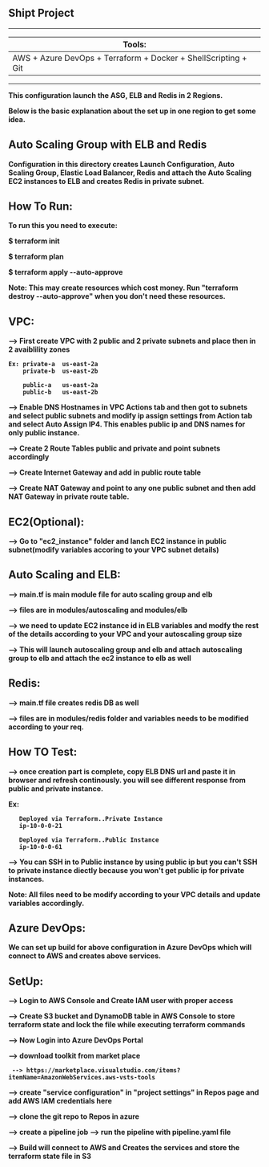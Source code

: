Shipt Project
---------------

------------------------------------------------------------------------------
|Tools:
|-------
|AWS + Azure DevOps + Terraform + Docker + ShellScripting + Git
-------------------------------------------------------------------------------

<b>This configuration launch the ASG, ELB and Redis in 2 Regions.<b>

<b>Below is the basic explanation about the set up in one region to get some idea.<b>

Auto Scaling Group with ELB and Redis
--------------------------------------
Configuration in this directory creates Launch Configuration, Auto Scaling Group, Elastic Load Balancer, Redis and attach the Auto Scaling EC2 instances to ELB and creates Redis in private subnet.

How To Run:
-----------

To run this you need to execute:

$ terraform init

$ terraform plan

$ terraform apply --auto-approve

Note: This may create resources which cost money. Run "terraform destroy --auto-approve" when you don't need these resources.

VPC:
----
--> First create VPC with 2 public and 2 private subnets and place then in 2 avaiblility zones
   
    Ex: private-a  us-east-2a
        private-b  us-east-2b
   
        public-a   us-east-2a
        public-b   us-east-2b
        
--> Enable DNS Hostnames in VPC Actions tab and then got to subnets and select public subnets and modify ip assign settings from Action tab and select Auto Assign IP4. This enables public ip and DNS names for only public instance.
 
--> Create 2 Route Tables public and private and point subnets accordingly

--> Create Internet Gateway and add in public route table

--> Create NAT Gateway and point to any one public subnet and then add NAT Gateway in private route table.

EC2(Optional):
-------------- 

--> Go to "ec2_instance" folder and lanch EC2 instance in public subnet(modify variables accoring to your VPC subnet details) 

Auto Scaling and ELB:
---------------------

--> main.tf is main module file for auto scaling group and elb

--> files are in modules/autoscaling and modules/elb

--> we need to update EC2 instance id in ELB variables and modfy the rest of the details according to your VPC and your autoscaling group size

--> This will launch autoscaling group and elb and attach autoscaling group to elb and attach the ec2 instance to elb as well

Redis:
------

--> main.tf file creates redis DB as well

--> files are in modules/redis folder and variables needs to be modified according to your req. 

How TO Test:
-------------

--> once creation part is complete, copy ELB DNS url and paste it in browser and refresh continously. you will see different response from public and private instance. 

   Ex: 
             
       Deployed via Terraform..Private Instance
       ip-10-0-0-21
       
       Deployed via Terraform..Public Instance
       ip-10-0-0-61
       
  --> You can SSH in to Public instance by using public ip but you can't SSH to private instance diectly because you won't get public ip for private instances.

<b>Note: All files need to be modify according to your VPC details and update variables accordingly.<b>

Azure DevOps:
-------------
  We can set up build for above configuration in Azure DevOps which will connect to AWS and creates above services.

SetUp:
------
--> Login to AWS Console and Create IAM user with proper access

--> Create S3 bucket and DynamoDB table in AWS Console to store terraform state and lock the file while executing terraform commands

--> Now Login into Azure DevOps Portal

--> download toolkit from market place
 
     --> https://marketplace.visualstudio.com/items?itemName=AmazonWebServices.aws-vsts-tools

--> create "service configuration" in "project settings" in Repos page and add AWS IAM credentials here

--> clone the git repo to Repos in azure

--> create a pipeline job
    --> run the pipeline with pipeline.yaml file

--> Build will connect to AWS and Creates the services and store the terraform state file in S3
